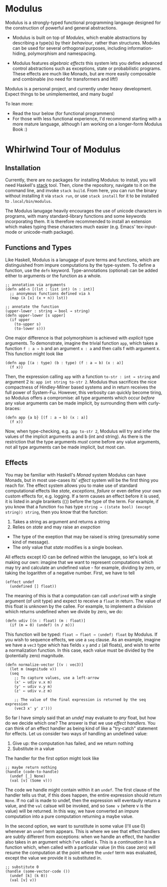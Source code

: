 # Modulus

Modulus is a strongly-typed functional programming langauge designed for the
construction of powerful and general abstractions.

+ Modulus is built on top of *Modules*, which enable abstractions by describing
  a type(s) by their *behaviour*, rather than structures. Modules can be used
  for several orthogonal purposes, including information-hiding, polymorphism
  and namespacing.
  
+ Modulus features *algebraic effects* this system lets you define advanced
  control abstractions such as exceptions, state or probabilistic
  programs. These effects are much like Monads, but are more easily composable
  and combinable (no need for transformers and lift!) 

Modulus is a personal project, and currently under heavy development. Expect
things to be unimplemented, and many bugs!

To lean more: 
+ Read the tour below (for functional programmers)
+ For those with less functional experience, I'd recommend starting with a more
  mature language, although I am working on a longer-form Modulus Book :)
  
  
# Whirlwind Tour of Modulus
## Installation
Currently, there are no packages for installing Modulus: to install, you will
need Haskell's [stack](https://docs.haskellstack.org/en/stable/README/)
tool. Then, clone the repository, navigate to it on the command line, and invoke
`stack build`. From here, you can run the binary without installing it via
`stack run`, or use `stack install` for it to be installed to
`.local/bin/modulus`.

The Modulus lanugage heavily encourages the use of unicode characters in
programs, with many standard-library functions and some keywords incorporating
them. It is therefore recommended to install an extension which makes typing
these characters much easier (e.g. Emacs' tex-input-mode or unicode-math
package). 


## Functions and Types
Like Haskell, Modulus is a lanugage of pure terms and functions, which are
distinguished from impure computations by the type-system. To define a function,
use the `defn` keyword. Type-annotations (optional) can be added either to
arguments or the function as a whole. 

```modulus
;; annotation via arguments
(defn add-n [(lst : list int) (n : int)]
  ;; anonymous functions defined via λ
  (map (λ [x] (x + n)) lst))

;; annotate the function
(upper-lower : string → bool → string)
(defn upper-lower [s upper] 
  (if upper 
    (to-upper s)
    (to-lower s)))

```

One major difference is that polymorphism is achieved with *explicit* type
arguments. To demonstrate, imagine the trivial function `app`, which takes a
function `f : a → b` and an argument `x : a` and then calls f with argument
x. This function might look like

```modulus
(defn app [(a : type) (b : type) (f : a → b) (x : a)]
  (f x)) 
```

Then, the expression calling `app` with a function `to-str : int → string` and argument 2 is: 
`app int string to-str 2`. Modulus thus sacrifices the nice compactness of
Hindley-Milner based systems and in return receives the full power of
System-Fω. However, this verbosity can quickly become tiring, so Modulus offers
a compromise: all type arguments which occur *before* any value arguments can be
made implicit, by surrounding them with curly-braces: 

```modulus
(defn app {a b} [(f : a → b) (x : a)]
  (f x))
```

Now, when type-checking, e.g. `app to-str 2`, Modulus will try and infer the
values of the implicit arguments a and b (int and string). As there is the
restriction that the type arguments *must* come before any value arguments, not
all type arguments can be made implicit, but most can. 




## Effects
You may be familiar with Haskell's *Monad* system Modulus can have Monads, but
in most use-cases its' *effect* system will be the first thing you reach
for. The effect system allows you to make use of standard computational effects
like *state*, *exceptions*, *failure* or even define your own custom effects
for, e.g. logging. If a term causes an effect before it is used, it is listed in
angle brankets (⟨⟩) before the type of the term. For example, if you know that a
function `foo` has type `string → ⟨(state bool) (except string)⟩ string`, then you know that the
function: 

1. Takes a string as argument and returns a string
2. Relies on *state* and may raise an *exepction*
  + The type of the exeption that may be raised is string (presumably some kind
    of message).
  + The only value that *state* modifies is a single boolean.

All effects except IO can be defined within the lanugage, so let's look at
making our own: imagine that we want to represent computations which may
try and calculate an undefined value - for example, dividing by zero, or taking
the logarithm of a negative number. First, we have to tell

```modulus
(effect undef
  (undefined [] float))
```

The meaning of this is that a computation can call `undefined` with a single
argument (of unit type) and expect to receive a `float` in return. The value of
this float is unknown by the callee. For example, to implement a division whiich
returns undefined when we divide by zero, we do:

```modulus
(defn udiv [(n : float) (m : float)] 
  (if (m = 0) (undef) (n / m)))
```

This function will be typed: `float → flaot → ⟨undef⟩ float` by Modulus. If you
wish to sequence effects, we use a `seq` clause. As an example, imagine we have
a `vec3` type which has fields `x` `y` and `z` (all floats), and wish to write a
normalization function. In this case, each value must be divided by the
(potentially zero) magnitude. 

```modulus
(defn normalize-vector [(v : vec3)]
  (let m (magnitude v))
  (seq
    ;; To capture values, use a left-arrow
    (x' ← udiv v.x m)
    (y' ← udiv v.y m)
    (z' ← udiv v.z m)

    ;; The value of the final expression is returned by the seq expression
    (vec3 x' y' z')))
```

So far I have simply said that an *undef* may evaluate to *any* float, but how
do we decide which one? The answer is that we use *effect handlers*. You can
think of an effect handler as being kind of like a "try-catch" statement for
effects. Let us consider two ways of handling an undefined value: 
1. Give up: the computation has failed, and we return nothing
2. Substitute in a value 

The handler for the first option might look like

```modulus
;; maybe return nothing
(handle (code-to-handle)
  (undef [_] None)
  (val [v] (Some v)))
```

The code we handle might contain within it an `undef`. The first clause of the
handler tells us that, if this does happen, the entire expression should return
`None`. If no call is made to undef, then the expression will eventaully return
a value, and the `val` calsue will be invoked, and so `Some v` (where v is the
value) will be returned. In this way, we have converted an impure computation
into a pure computation returning a maybe value. 

In the second option, we want to sunstitute in some value (I'll use 0) whenever
an `undef` term appears. This is where we see that effect handlers are subtly
different from exceptions: when we handle an effect, the handler also takes in
an argument which I've called `k`. This is a *continuation* it is a function
which, when called with a particular value (in this case zero) will resume the
computation at the point where the `undef` term was evaluated, except the value
we provide it is substituted in.

```modulus
;; substitute 0
(handle (some-vector-code ())
  (undef [k] (k 0))
  (val [v] v))
```


